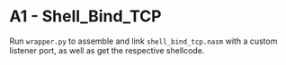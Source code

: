 # A1 - Shell_Bind_TCP

Run `wrapper.py` to assemble and link `shell_bind_tcp.nasm` with a custom listener port, as well as get the respective shellcode.
